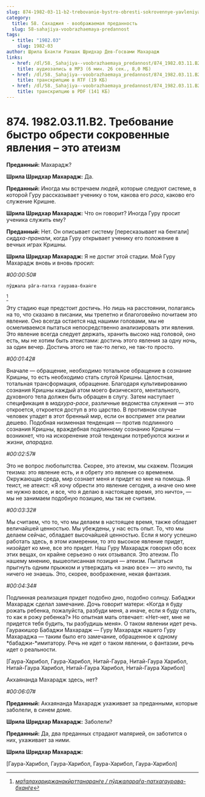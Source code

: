 ```yaml
---
slug: 874-1982-03-11-b2-trebovanie-bystro-obresti-sokrovennye-yavleniya-eto-ateizm
category:
  title: 58. Сахаджия - воображаемая преданность
  slug: 58-sahajiya-voobrazhaemaya-predannost
tags:
  - title: "1982.03"
    slug: 1982-03
author: Шрила Бхакти Ракшак Шридхар Дев-Госвами Махарадж
links:
  - href: /dl/58._Sahajiya--voobrazhaemaya_predannost/874_1982.03.11.B2_SridharMj_Trebovanie_bystro_obresti_sokrovennye_javlenija--jeto_ateizm.mp3
    title: аудиозапись в MP3 (6 мин. 26 сек., 8,0 МБ)
  - href: /dl/58._Sahajiya--voobrazhaemaya_predannost/874_1982.03.11.B2_SridharMj_Trebovanie_bystro_obresti_sokrovennye_javlenija--jeto_ateizm.rtf
    title: транскрипцию в RTF (19 КБ)
  - href: /dl/58._Sahajiya--voobrazhaemaya_predannost/874_1982.03.11.B2_SridharMj_Trebovanie_bystro_obresti_sokrovennye_javlenija--jeto_ateizm.pdf
    title: транскрипцию в PDF (141 КБ)
---
```


# 874. 1982.03.11.B2. Требование быстро обрести сокровенные явления – это атеизм

**Преданный:** Махарадж?

**Шрила Шридхар Махарадж:** Да.

**Преданный:** Иногда мы встречаем людей, которые следуют системе, в которой Гуру рассказывает ученику о том, какова его *раса*, каково его служение Кришне.

**Шрила Шридхар Махарадж:** Что он говорит? Иногда Гуру просит ученика служить ему?

**Преданный:** Нет. Он описывает систему [пересказывает на бенгали] *сиддха-пранали*, когда Гуру открывает ученику его положение в вечных играх Кришны.

**Шрила Шридхар Махарадж:** Я не достиг этой стадии. Мой Гуру Махарадж вновь и вновь просил:

*#00:00:50#*

    пӯджала ра̄га-патха гаурава-бхан̇ге
[^_ftn1]

Эту стадию еще предстоит достичь. Но лишь на расстоянии, полагаясь на то, что сказано в писании, мы трепетно и благоговейно почитаем это явление. Оно всегда остается над нашими головами, мы не осмеливаемся пытаться непосредственно анализировать эти явления. Это явление всегда следует держать, хранить высоко над головой, оно есть, мы не хотим быть атеистами: достичь этого явления за одну ночь, за один вечер. Достичь этого не так-то легко, не так-то просто.

*#00:01:42#*

Вначале — обращение, необходимо тотальное обращение в сознание Кришны, то есть необходимо стать слугой Кришны. Целостная, тотальная трансформация, обращение. Благодаря культивированию сознания Кришны каждый атом моего физического, ментального, духовного тела должен быть обращен в слугу. Затем наступает спецификация в *мадхура-расе*, различные ведомства служения — это откроется, откроется доступ в это царство. В противном случае человек упадет в этот бренный мир, если он воспримет эти реалии дешево. Подобная низменная тенденция — против подлинного сознания Кришны, враждебная подлинному сознанию Кришны — возникнет, что на искоренение этой тенденции потребуются жизни и жизни, *апарадха.*

*#00:02:57#*

Это не вопрос любопытства. Скорее, это атеизм, мы скажем. Позиция теизма: это явление есть, и я обрету это явление со временем. Окружающая среда, мир сознает меня и придет ко мне на помощь. Я теист, не атеист: «Я хочу обрести это явление сегодня, а иначе оно мне не нужно вовсе, и все, что я делаю в настоящее время, это ничто», — мы не занимаем подобную позицию, мы так не считаем.

*#00:03:32#*

Мы считаем, что то, что мы делаем в настоящее время, также обладает величайшей ценностью. Мы убеждены, у нас есть опыт. То, что мы делаем сейчас, обладает высочайшей ценностью. Если я могу успешно работать здесь, в этом измерении, то это высокое явление придет, низойдет ко мне, все это придет. Наш Гуру Махарадж говорил обо всех этих вещах, он крайне серьезно о них отзывался. Это атеизм. По нашему мнению, вышеописанная позиция — атеизм. Пытаться прыгнуть одним прыжком и утверждать «я знаю все» — это ничто, ты ничего не знаешь. Это, скорее, воображение, некая фантазия.

*#00:04:34#*

Подлинная реализация придет подобно дню, подобно солнцу. Бабаджи Махарадж сделал замечание. Дочь говорит матери: «Когда я буду рожать ребенка, пожалуйста, разбуди меня, а иначе, если я буду спать, то как я рожу ребенка?» Но опытная мать отвечает: «Нет-нет, мне не придется тебя будить, ты разбудишь меня». О таком явлении идет речь. Гауракишор Бабаджи Махарадж — Гуру Махарадж нашего Гуру Махараджа — таким было его замечание, обращенное к одному *бабаджи-*имитатору. Речь не идет о таком явлении, о фантазии, речь идет о реальности.

[Гаура-Харибол, Гаура-Харибол, Нитай-Гаура, Нитай-Гаура Харибол, Нитай-Гаура Харибол, Нитай-Гаура Харибол, Нитай-Гаура Харибол]

Акхаянанда Махарадж здесь, нет?

*#00:06:07#*

**Преданный:** Акхаянанда Махарадж ухаживает за преданными, которые заболели, в синем доме.

**Шрила Шридхар Махарадж:** Заболели?

**Преданный:** Да, два преданных страдают малярией, он заботится о них, ухаживает за ними.

**Шрила Шридхар Махарадж:**

[Гаура-Харибол, Гаура-Харибол, Гаура-Харибол, Гаура-Харибол]



[^_ftn1]: [*ма̄талахариджанакӣрттанаран̇ге / пӯджалара̄га-патхагаурава-бхан̇ге*](../notes/shloka/matalaharidzhanakjorttanarange-pudzhalaraga-pathagaurava-bhange.md)
